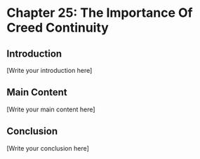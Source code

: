 # Chapter 25: The Importance Of Creed Continuity

## Introduction

[Write your introduction here]

## Main Content

[Write your main content here]

## Conclusion

[Write your conclusion here]